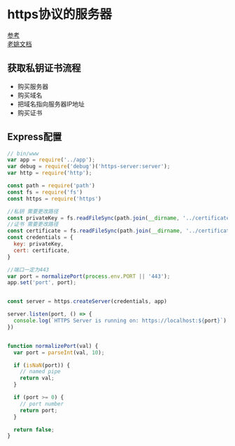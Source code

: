 # https协议的服务器

[参考](https://www.cnblogs.com/handongyu/p/6260209.html) <br/>
[老姚文档](https://github.com/Wscats/node-tutorial/tree/master/server/httpsServer)

## 获取私钥证书流程
- 购买服务器
- 购买域名
- 把域名指向服务器IP地址
- 购买证书



## Express配置

```js
// bin/www
var app = require('../app');
var debug = require('debug')('https-server:server');
var http = require('http');

const path = require('path')
const fs = require('fs')
const https = require('https')

//私钥 需要更改路径
const privateKey = fs.readFileSync(path.join(__dirname, '../certificate/3_www.qoob.xyz.key'), 'utf8')
//证书 需要更改路径
const certificate = fs.readFileSync(path.join(__dirname, '../certificate/2_www.qoob.xyz.crt'), 'utf8')
const credentials = {
  key: privateKey,
  cert: certificate,
}

//端口一定为443
var port = normalizePort(process.env.PORT || '443');
app.set('port', port);


const server = https.createServer(credentials, app)

server.listen(port, () => {
  console.log(`HTTPS Server is running on: https://localhost:${port}`)
})


function normalizePort(val) {
  var port = parseInt(val, 10);

  if (isNaN(port)) {
    // named pipe
    return val;
  }

  if (port >= 0) {
    // port number
    return port;
  }

  return false;
}

```

